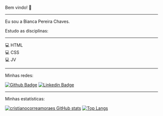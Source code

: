 Bem vindo! 🙋

<hr>

Eu sou a Bianca Pereira Chaves.

Estudo as disciplinas: <hr>
💻 HTML <br>
💻 CSS <br>
💻 JV <br>

<hr>

Minhas redes:

[![Github Badge](https://img.shields.io/badge/-Github-000?style=flat-square&logo=Github&logoColor=white&link=https://github.com/bhavx)](https://github.com/bchavx) [![Linkedin Badge](https://img.shields.io/badge/-LinkedIn-blue?style=flat-square&logo=Linkedin&logoColor=white&link=https://www.linkedin.com/in/bianca-pereira-chaves/)](https://www.linkedin.com/in/bianca-pereira-chaves/)

<hr>

Minhas estatísticas:

[![cristianocorreamoraes GitHub stats](https://github-readme-stats.vercel.app/api?username=bchavx)](https://github.com/bchavx/github-readme-stats)
[![Top Langs](https://github-readme-stats.vercel.app/api/top-langs/?username=bchavx&layout=compact)](https://github.com/bchavx/github-readme-stats)


